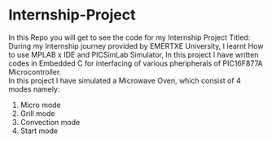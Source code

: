 # Internship-Project
In this Repo you will get to see the code for my Internship Project Titled:<head><title>MICROWAVE OVEN SIMULATION</title></head>
<br>
During my Internship journey provided by EMERTXE University, I learnt How to use MPLAB x IDE and PICSimLab Simulator, In this project I have written codes in Embedded C for interfacing of various pheripherals of PIC16F877A Microcontroller. 
<br>
In this project I have simulated a Microwave Oven, which consist of 4 modes namely:
<ol>
  <li>Micro mode</li>
  <li>Grill mode</li>
  <li>Convection mode</li>
  <li>Start mode</li>
</ol>


